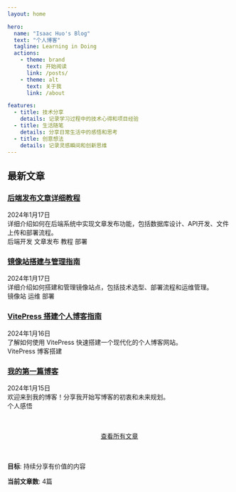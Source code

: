 ```yaml
---
layout: home

hero:
  name: "Isaac Huo's Blog"
  text: "个人博客"
  tagline: Learning in Doing
  actions:
    - theme: brand
      text: 开始阅读
      link: /posts/
    - theme: alt
      text: 关于我
      link: /about

features:
  - title: 技术分享
    details: 记录学习过程中的技术心得和项目经验
  - title: 生活随笔  
    details: 分享日常生活中的感悟和思考
  - title: 创意想法
    details: 记录灵感瞬间和创新思维
---
```


<div class="geometric-decoration"></div>

<div class="centered-content">

## 最新文章

<div class="posts-grid">

<article class="blog-card">
  <h3><a href="/My_Blog/posts/backend-article-publishing-guide">后端发布文章详细教程</a></h3>
  <div class="meta">2024年1月17日</div>
  <div class="description">详细介绍如何在后端系统中实现文章发布功能，包括数据库设计、API开发、文件上传和部署流程。</div>
  <div>
    <span class="tag">后端开发</span>
    <span class="tag">文章发布</span>
    <span class="tag">教程</span>
    <span class="tag">部署</span>
  </div>
</article>

<article class="blog-card">
  <h3><a href="/My_Blog/posts/mirror-sites-guide">镜像站搭建与管理指南</a></h3>
  <div class="meta">2024年1月17日</div>
  <div class="description">详细介绍如何搭建和管理镜像站点，包括技术选型、部署流程和运维管理。</div>
  <div>
    <span class="tag">镜像站</span>
    <span class="tag">运维</span>
    <span class="tag">部署</span>
  </div>
</article>

<article class="blog-card">
  <h3><a href="/My_Blog/posts/vitepress-guide">VitePress 搭建个人博客指南</a></h3>
  <div class="meta">2024年1月16日</div>
  <div class="description">了解如何使用 VitePress 快速搭建一个现代化的个人博客网站。</div>
  <div>
    <span class="tag">VitePress</span>
    <span class="tag">博客搭建</span>
  </div>
</article>

<article class="blog-card">
  <h3><a href="/My_Blog/posts/first-post">我的第一篇博客</a></h3>
  <div class="meta">2024年1月15日</div>
  <div class="description">欢迎来到我的博客！分享我开始写博客的初衷和未来规划。</div>
  <div>
    <span class="tag">个人感悟</span>
  </div>
</article>

</div>

<div style="text-align: center; margin: 3rem 0;">
  <a href="/My_Blog/posts/" class="minimal-button">查看所有文章</a>
</div>

</div>

<div class="stats-section">
  <p><strong>目标</strong>: 持续分享有价值的内容</p>
  <p><strong>当前文章数</strong>: 4篇</p>
</div>

